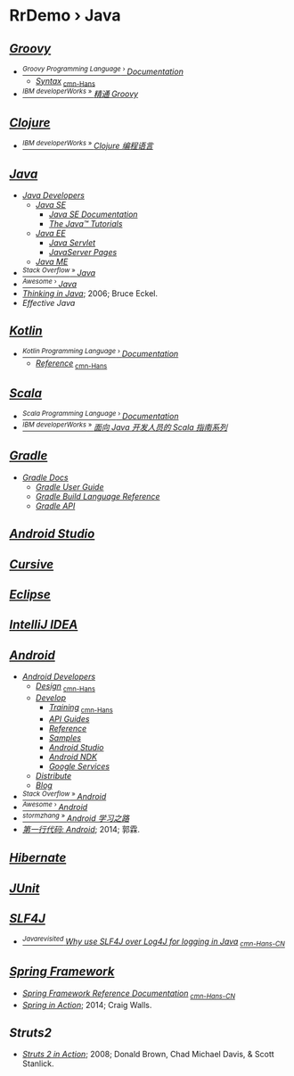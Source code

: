 # RrDemo › Java

## [*Groovy*](http://groovy-lang.org/)
- [<sup>*Groovy Programming Language* › </sup>*Documentation*](http://groovy-lang.org/documentation.html)
    - [*Syntax*](http://groovy-lang.org/syntax.html)<sub> [cmn-Hans](http://groovy.zeroleaf.com/)</sub>
- [<sup>*IBM developerWorks* » </sup>*精通 Groovy*](http://ibm.com/developerworks/cn/education/java/j-groovy/j-groovy.html)

## [*Clojure*](http://clojure.org/)
- [<sup>*IBM developerWorks* » </sup>*Clojure 编程语言*](http://ibm.com/developerworks/cn/opensource/os-eclipse-clojure/)

## [*Java*](http://java.com/)
- [*Java Developers*](http://oracle.com/technetwork/java)
    - [*Java SE*](http://oracle.com/technetwork/java/javase)
        - [*Java SE Documentation*](http://docs.oracle.com/javase)
        - [*The Java™ Tutorials*](http://docs.oracle.com/javase/tutorial)
    - [*Java EE*](http://oracle.com/technetwork/java/javaee)
        - [*Java Servlet*](http://oracle.com/technetwork/java/javaee/servlet)
        - [*JavaServer Pages*](http://oracle.com/technetwork/java/javaee/jsp)
    - [*Java ME*](http://oracle.com/technetwork/java/javame)
- [<sup>*Stack Overflow* » </sup>*Java*](http://stackoverflow.com/tags/java)
- [<sup>*Awesome* › </sup>*Java*](http://github.com/akullpp/awesome-java)
- [*Thinking in Java*](http://mindviewinc.com/Books/TIJ4); 2006; Bruce Eckel.
- *Effective Java*

## [*Kotlin*](http://kotlinlang.org/)
- [<sup>*Kotlin Programming Language* › </sup>*Documentation*](http://kotlinlang.org/docs/)
    - [*Reference*](http://kotlinlang.org/docs/reference/)<sub> [cmn-Hans](http://kotlindoc.com/)</sub>

## [*Scala*](http://scala-lang.org/)
- [<sup>*Scala Programming Language* › </sup>*Documentation*](http://scala-lang.org/documentation/)
- [<sup>*IBM developerWorks* » </sup> *面向 Java 开发人员的 Scala 指南系列*](http://ibm.com/developerworks/cn/java/j-scala)

## [*Gradle*](http://gradle.org/)
- [*Gradle Docs*](http://docs.gradle.org/)
    - [*Gradle User Guide*](http://docs.gradle.org/current/userguide/)
    - [*Gradle Build Language Reference*](http://docs.gradle.org/current/dsl/)
    - [*Gradle API*](http://docs.gradle.org/current/javadoc/)

## [*Android Studio*](http://developer.android.com/studio/)

## [*Cursive*](http://cursive-ide.com/)

## [*Eclipse*](http://eclipse.org/)

## [*IntelliJ IDEA*](http://jetbrains.com/idea/)

## [*Android*](http://android.com/)
- [*Android Developers*](http://developer.android.com/)
    - [*Design*](http://developer.android.com/design/)<sub> [cmn-Hans](http://apkbus.com/design/)</sub>
    - [*Develop*](http://developer.android.com/develop/)
        - [*Training*](http://developer.android.com/training/)<sub> [cmn-Hans](http://hukai.me/android-training-course-in-chinese/)</sub>
        - [*API Guides*](http://developer.android.com/guide/)
        - [*Reference*](https://developer.android.com/reference/)
        - [*Samples*](http://developer.android.com/samples/)
        - [*Android Studio*](http://developer.android.com/studio/)
        - [*Android NDK*](http://developer.android.com/ndk/)
        - [*Google Services*](http://developer.android.com/google/)
    - [*Distribute*](http://developer.android.com/distribute/)
    - [*Blog*](http://android-developers.blogspot.com/)
- [<sup>*Stack Overflow* » </sup>*Android*](http://stackoverflow.com/tags/android)
- [<sup>*Awesome* › </sup>*Android*](http://github.com/JStumpp/awesome-android)
- [<sup>*stormzhang* » </sup>*Android 学习之路*](http://stormzhang.com/android/2014/07/07/learn-android-from-rookie/)
- [*第一行代码: Android*](http://ptpress.com.cn/Book.aspx?id=38871); 2014; 郭霖.

## [*Hibernate*](http://hibernate.org/)

## [*JUnit*](http://junit.org/)

## [*SLF4J*](http://slf4j.org/)
- [<sup>*Javarevisited* </sup>*Why use SLF4J over Log4J for logging in Java*](http://javarevisited.blogspot.com/2013/08/why-use-sl4j-over-log4j-for-logging-in.html)<sub> [*cmn-Hans-CN*](http://importnew.com/7450.html "为什么要使用SLF4J而不是Log4J")</sub>

## [*Spring Framework*](http://projects.spring.io/spring-framework/)
- [*Spring Framework Reference Documentation*](http://docs.spring.io/spring/docs/current/spring-framework-reference/htmlsingle/)<sub> [*cmn-Hans-CN*](http://waylau.gitbooks.io/spring-framework-4-reference "Spring Framework 4.x Reference Documentation 中文翻译")</sub>
- [*Spring in Action*](http://manning.com/books/spring-in-action-fourth-edition); 2014; Craig Walls.

## *Struts2*
- [*Struts 2 in Action*](http://manning.com/books/struts-2-in-action); 2008; Donald Brown, Chad Michael Davis, & Scott Stanlick.
